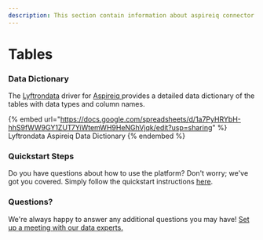 ```yaml
---
description: This section contain information about aspireiq connector tables information
---
```


# Tables

### Data Dictionary

The [Lyftrondata](https://www.lyftrondata.com/) driver for [Aspireiq](https://www.lyftrondata.com/integration/aspireiq/)[ ](https://www.lyftrondata.com/integration/aspireiq/)provides a detailed data dictionary of the tables with data types and column names.

{% embed url="https://docs.google.com/spreadsheets/d/1a7PyHRYbH-hhS9fWW9GY1ZUT7YiWtemWH9HeNGhVjqk/edit?usp=sharing" %}
Lyftrondata Aspireiq Data Dictionary
{% endembed %}

### Quickstart Steps

Do you have questions about how to use the platform? Don't worry; we've got you covered. Simply follow the quickstart instructions [here](../../../../quickstart-steps.md).

### Questions? <a href="#questions" id="questions"></a>

We're always happy to answer any additional questions you may have! [Set up a meeting with our data experts.](https://www.lyftrondata.com/book-a-meeting/)

